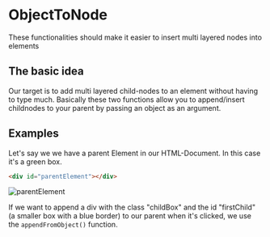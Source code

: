 # ObjectToNode
These functionalities should make it easier to insert multi layered nodes into elements

## The basic idea
Our target is to add multi layered child-nodes to an element without having to type much.
Basically these two functions allow you to append/insert childnodes to your parent by passing an object as an argument.

## Examples
Let's say we we have a parent Element in our HTML-Document. In this case it's a green box.
```HTML
<div id="parentElement"></div>
```
![parentElement](https://www.bilder-upload.eu/upload/dcaaff-1556387770.png)

If we want to append a div with the class "childBox" and the id "firstChild" (a smaller box with a blue border) to our parent when it's clicked, we use the `appendFromObject()` function.
